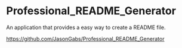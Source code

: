 # Professional_README_Generator
An application that provides a easy way to create a README file.

https://github.com/JasonGabs/Professional_README_Generator
